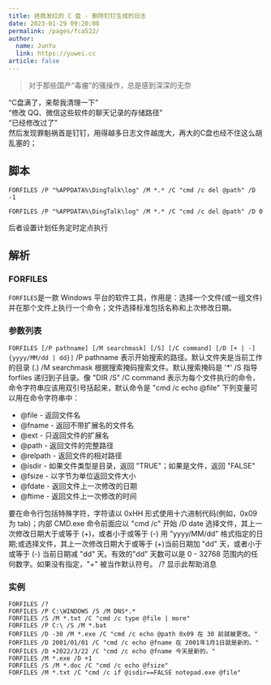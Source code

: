 ```yaml
---
title: 拯救发红的 C 盘 - 删除钉钉生成的日志
date: 2023-01-29 09:20:08
permalink: /pages/fca522/
author: 
  name: JunYu
  link: https://yuwei.cc
article: false
---
```

> 对于那些国产“毒瘤”的骚操作，总是感到深深的无奈

“C盘满了，来帮我清理一下”  
“修改 QQ、微信这些软件的聊天记录的存储路径”  
“已经修改过了”  
然后发现罪魁祸首是钉钉，用得越多日志文件越庞大，再大的C盘也经不住这么胡乱塞的；   
## 脚本
```basic
FORFILES /P "%APPDATA%\DingTalk\log" /M *.* /C "cmd /c del @path" /D -1
```
```basic
FORFILES /P "%APPDATA%\DingTalk\log" /M *.* /C "cmd /c del @path" /D 0
```
后者设置计划任务定时定点执行
## 解析
### FORFILES
`FORFILES`是一款 Windows 平台的软件工具，作用是：选择一个文件(或一组文件)并在那个文件上执行一个命令；文件选择标准包括名称和上次修改日期。
### 参数列表
`FORFILES [/P pathname] [/M searchmask] [/S] [/C command] [/D [+ | -] {yyyy/MM/dd | dd}]`
/P	pathname
表示开始搜索的路径。默认文件夹是当前工作的目录 (.)
/M	searchmask
根据搜索掩码搜索文件。默认搜索掩码是 '*'
/S
指导 forfiles 递归到子目录。像 "DIR /S"
/C	command
表示为每个文件执行的命令，命令字符串应该用双引号括起来，默认命令是 "cmd /c echo @file"
下列变量可以用在命令字符串中：

   - @file    - 返回文件名
   - @fname   - 返回不带扩展名的文件名
   - @ext     - 只返回文件的扩展名
   - @path    - 返回文件的完整路径
   - @relpath - 返回文件的相对路径
   - @isdir   - 如果文件类型是目录，返回 "TRUE"；如果是文件，返回 "FALSE"
   - @fsize   - 以字节为单位返回文件大小
   - @fdate   - 返回文件上一次修改的日期
   - @ftime   - 返回文件上一次修改的时间

要在命令行包括特殊字符，字符请以 0xHH 形式使用十六进制代码(例如，0x09 为 tab)；内部 CMD.exe 命令前面应以 "cmd /c" 开始
/D	date
选择文件，其上一次修改日期大于或等于 (+)，或者小于或等于 (-) 用 "yyyy/MM/dd" 格式指定的日期;或选择文件，其上一次修改日期大于或等于 (+)当前日期加 "dd" 天，或者小于或等于 (-) 当前日期减 "dd" 天。有效的"dd" 天数可以是 0 - 32768 范围内的任何数字。如果没有指定，"+" 被当作默认符号。
/?
显示此帮助消息
### 实例
```basic
FORFILES /?
FORFILES /P C:\WINDOWS /S /M DNS*.*
FORFILES /S /M *.txt /C "cmd /c type @file | more"
FORFILES /P C:\ /S /M *.bat
FORFILES /D -30 /M *.exe /C "cmd /c echo @path 0x09 在 30 前就被更改。"
FORFILES /D 2001/01/01 /C "cmd /c echo @fname 在 2001年1月1日就是新的。"
FORFILES /D +2022/3/22 /C "cmd /c echo @fname 今天是新的。"
FORFILES /M *.exe /D +1
FORFILES /S /M *.doc /C "cmd /c echo @fsize"
FORFILES /M *.txt /C "cmd /c if @isdir==FALSE notepad.exe @file"
```